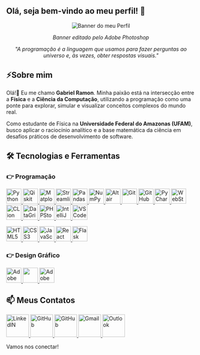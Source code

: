 ## Olá, seja bem-vindo ao meu perfil! 👋
<p align="center">
  <img src="https://github.com/user-attachments/assets/e2d1b6ca-e6e9-4504-b481-296bf18d2b01" alt="Banner do meu Perfil">
</p>
<p align="center">
  <em>Banner editado pelo Adobe Photoshop</em>
</p>
<p align="center">
  <em>"A programação é a linguagem que usamos para fazer perguntas ao universo e, às vezes, obter respostas visuais."</em>
</p>

## ⚡Sobre mim

Olá!👋 Eu me chamo **Gabriel Ramon**. Minha paixão está na intersecção entre a **Física** e a **Ciência da Computação**, utilizando a programação como uma ponte para explorar, simular e visualizar conceitos complexos do mundo real.

Como estudante de Física na **Universidade Federal do Amazonas (UFAM)**, busco aplicar o raciocínio analítico e a base matemática da ciência em desafios práticos de desenvolvimento de software.

## 🛠️ Tecnologias e Ferramentas

### 👉 Programação

<p align="left">
  <a href="https://www.python.org" target="_blank" rel="noreferrer">
    <img src="https://cdn.jsdelivr.net/gh/devicons/devicon/icons/python/python-original.svg" alt="Python" width="40" height="40"/>
  </a>
  <a href="https://qiskit.org/" target="_blank" rel="noreferrer">
    <img src="https://cdn.simpleicons.org/qiskit" alt="Qiskit" width="40" height="40"/>
  </a>
  <a href="https://matplotlib.org/" target="_blank" rel="noreferrer">
    <img src="https://cdn.jsdelivr.net/gh/devicons/devicon/icons/matplotlib/matplotlib-original.svg" alt="Matplotlib" width="40" height="40"/>
  </a>
  <a href="https://streamlit.io/" target="_blank" rel="noreferrer">
    <img src="https://cdn.simpleicons.org/streamlit" alt="Streamlit" width="40" height="40"/>
  </a>
  <a href="https://pandas.pydata.org/" target="_blank" rel="noreferrer">
    <img src="https://cdn.jsdelivr.net/gh/devicons/devicon/icons/pandas/pandas-original.svg" alt="Pandas" width="40" height="40"/>
  </a>
  <a href="https://numpy.org/" target="_blank" rel="noreferrer">
    <img src="https://cdn.jsdelivr.net/gh/devicons/devicon/icons/numpy/numpy-original.svg" alt="NumPy" width="40" height="40"/>
  </a>
  <a href="https://altair-viz.github.io/" target="_blank" rel="noreferrer">
    <img src="https://companieslogo.com/img/orig/ALTR-c0246b7f.png?t=1720244490" alt="Altair" width="40" height="40"/>
  </a>
  <a href="https://git-scm.com/" target="_blank" rel="noreferrer">
    <img src="https://cdn.jsdelivr.net/gh/devicons/devicon/icons/git/git-original.svg" alt="Git" width="40" height="40"/>
  </a>
  <a href="https://github.com/" target="_blank" rel="noreferrer">
    <img src="https://cdn.jsdelivr.net/gh/devicons/devicon/icons/github/github-original.svg" alt="GitHub" width="40" height="40"/>
  </a>
  <a href="https://www.jetbrains.com/pt-br/pycharm/" target="_blank" rel="noreferrer">
    <img src="https://cdn.jsdelivr.net/gh/devicons/devicon/icons/pycharm/pycharm-original.svg" alt="PyCharm" width="40" height="40"/>
  </a>
    </a>
    <a href="https://www.jetbrains.com/pt-br/webstorm/" target="_blank" rel="noreferrer">
    <img src="https://upload.wikimedia.org/wikipedia/commons/thumb/c/c0/WebStorm_Icon.svg/2048px-WebStorm_Icon.svg.png" alt="WebStorm" width="40" height="40"/>
  </a>
    <a href="https://www.jetbrains.com/pt-br/clion/" target="_blank" rel="noreferrer">
    <img src="https://upload.wikimedia.org/wikipedia/commons/thumb/6/62/Clion.svg/2048px-Clion.svg.png" alt="CLion" width="40" height="40"/>
  </a>
    <a href="https://www.jetbrains.com/datagrip/" target="_blank" rel="noreferrer">
    <img src="https://upload.wikimedia.org/wikipedia/commons/thumb/c/c9/DataGrip.svg/2048px-DataGrip.svg.png" alt="DataGrip" width="40" height="40"/>
  </a>
    </a>
    <a href="https://www.jetbrains.com/phpstorm/" target="_blank" rel="noreferrer">
    <img src="https://upload.wikimedia.org/wikipedia/commons/thumb/c/c9/PhpStorm_Icon.svg/2048px-PhpStorm_Icon.svg.png" alt="PHPStorm" width="40" height="40"/>
  </a>
    </a>
    <a href="https://www.jetbrains.com/idea/" target="_blank" rel="noreferrer">
    <img src="https://upload.wikimedia.org/wikipedia/commons/thumb/9/9c/IntelliJ_IDEA_Icon.svg/2048px-IntelliJ_IDEA_Icon.svg.png" alt="IntelliJ IDEA" width="40" height="40"/>
  <a href="https://code.visualstudio.com/" target="_blank" rel="noreferrer">
    <img src="https://cdn.jsdelivr.net/gh/devicons/devicon/icons/vscode/vscode-original.svg" alt="VSCode" width="40" height="40"/>
</p>
<p align="left">
  <a href="https://developer.mozilla.org/pt-BR/docs/Web/HTML" target="_blank" rel="noreferrer">
    <img src="https://cdn.simpleicons.org/html5" alt="HTML5" width="40" height="40"/>
  </a>
  <a href="https://developer.mozilla.org/pt-BR/docs/Web/CSS" target="_blank" rel="noreferrer">
    <img src="https://images.icon-icons.com/2415/PNG/512/css_plain_logo_icon_146573.png" alt="CSS3" width="40" height="40"/>
  </a>
  <a href="https://developer.mozilla.org/pt-BR/docs/Web/JavaScript" target="_blank" rel="noreferrer">
    <img src="https://cdn.simpleicons.org/javascript" alt="JavaScript" width="40" height="40"/>
  </a>
  <a href="https://react.dev/" target="_blank" rel="noreferrer">
    <img src="https://cdn.simpleicons.org/react" alt="React" width="40" height="40"/>
  </a>
  <a href="https://flask.palletsprojects.com/" target="_blank" rel="noreferrer">
    <img src="https://cdn.simpleicons.org/flask" alt="Flask" width="40" height="40"/>
  </a>
</p>

### 👉 Design Gráfico

</p>
<p align="left">
  <a href="https://www.adobe.com/br/products/photoshop.html" target="_blank" rel="noreferrer">
    <img src="https://upload.wikimedia.org/wikipedia/commons/thumb/a/af/Adobe_Photoshop_CC_icon.svg/2101px-Adobe_Photoshop_CC_icon.svg.png" alt="Adobe Photoshop" width="40" height="40"/>
  </a>
  <a href="https://www.adobe.com/br/creativecloud/buy/students/illustrator.html" target="_blank" rel="noreferrer">
    <img src="https://upload.wikimedia.org/wikipedia/commons/thumb/f/fb/Adobe_Illustrator_CC_icon.svg/2101px-Adobe_Illustrator_CC_icon.svg.png" width="40" height="40"/>
  </a>
  <a href="https://www.adobe.com/br/products/indesign.html" target="_blank" rel="noreferrer">
    <img src="https://upload.wikimedia.org/wikipedia/commons/thumb/4/48/Adobe_InDesign_CC_icon.svg/1051px-Adobe_InDesign_CC_icon.svg.png" alt="Adobe InDesign" width="40" height="40"/>
  </a>
  
## 📫 Meus Contatos
</p>
<p align="left">
  <a href="https://www.linkedin.com/in/ramonoficial/" target="_blank" rel="noreferrer">
    <img src="https://upload.wikimedia.org/wikipedia/commons/thumb/c/ca/LinkedIn_logo_initials.png/960px-LinkedIn_logo_initials.png" alt="LinkedIN" width="60" height="60"/>
  </a>
  <a href="https://github.com/BieeeLLLTheDeveloper64" target="_blank" rel="noreferrer">
    <img src="https://icones.pro/wp-content/uploads/2021/06/icone-github-violet.png" alt="GitHub" width="60" height="60"/>
  </a>
    <a href="https://www.instagram.com/bieeelllramos/" target="_blank" rel="noreferrer">
    <img src="https://cdn-icons-png.flaticon.com/512/1384/1384063.png" alt="GitHub" width="60" height="60"/>
  </a>
    </a>
    <a href="mailto:gabrielramonsouza20@gmail.com" target="_blank" rel="noreferrer">
    <img src="https://cdn4.iconfinder.com/data/icons/social-media-logos-6/512/112-gmail_email_mail-512.png" alt="Gmail" width="60" height="60"/>
  </a>
    <a href="mailto:gabrielramonsouza20@outlook.com.br" target="_blank" rel="noreferrer">
    <img src="https://upload.wikimedia.org/wikipedia/commons/thumb/9/90/Outlook.com_icon_%282012-2019%29.svg/475px-Outlook.com_icon_%282012-2019%29.svg.png" alt="Outlook" width="60" height="60"/>
  </a>

Vamos nos conectar! 
